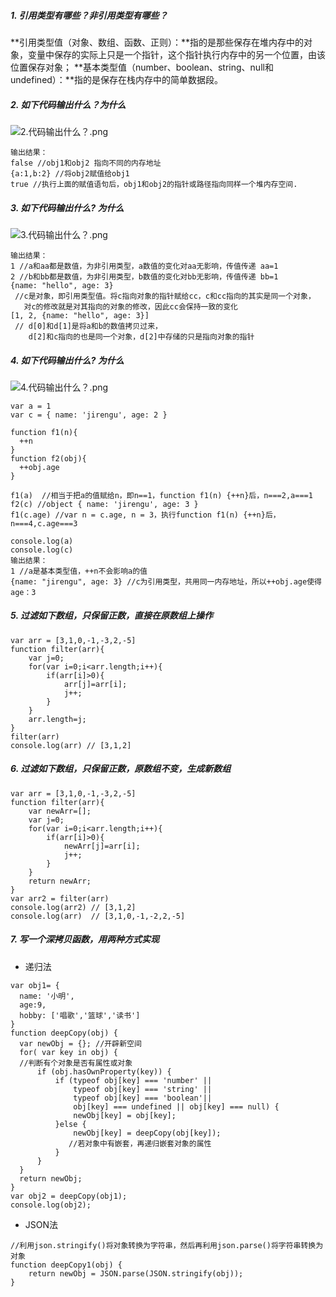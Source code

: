 ##### 1. 引用类型有哪些？非引用类型有哪些？
**引用类型值（对象、数组、函数、正则）：**指的是那些保存在堆内存中的对象，变量中保存的实际上只是一个指针，这个指针执行内存中的另一个位置，由该位置保存对象；
**基本类型值（number、boolean、string、null和undefined）：**指的是保存在栈内存中的简单数据段。
##### 2. 如下代码输出什么？为什么

![2.代码输出什么？.png](http://upload-images.jianshu.io/upload_images/6426975-3e8f19819279fb13.png?imageMogr2/auto-orient/strip%7CimageView2/2/w/1240)
```
输出结果：
false //obj1和obj2 指向不同的内存地址
{a:1,b:2} //将obj2赋值给obj1
true //执行上面的赋值语句后，obj1和obj2的指针或路径指向同样一个堆内存空间.
```

##### 3. 如下代码输出什么? 为什么

![3.代码输出什么？.png](http://upload-images.jianshu.io/upload_images/6426975-b69d004f9a894545.png?imageMogr2/auto-orient/strip%7CimageView2/2/w/1240)
```
输出结果：
1 //a和aa都是数值，为非引用类型，a数值的变化对aa无影响，传值传递 aa=1
2 //b和bb都是数值，为非引用类型，b数值的变化对bb无影响，传值传递 bb=1
{name: "hello", age: 3}
 //c是对象，即引用类型值。将c指向对象的指针赋给cc，c和cc指向的其实是同一个对象，
   对c的修改就是对其指向的对象的修改，因此cc会保持一致的变化
[1, 2, {name: "hello", age: 3}]
 // d[0]和d[1]是将a和b的数值拷贝过来，
    d[2]和c指向的也是同一个对象，d[2]中存储的只是指向对象的指针

```
##### 4. 如下代码输出什么? 为什么

![4.代码输出什么？.png](http://upload-images.jianshu.io/upload_images/6426975-b3714c8d4a99fe8c.png?imageMogr2/auto-orient/strip%7CimageView2/2/w/1240)
```
var a = 1
var c = { name: 'jirengu', age: 2 }

function f1(n){
  ++n
}
function f2(obj){
  ++obj.age
}

f1(a)  //相当于把a的值赋给n，即n==1，function f1(n) {++n}后，n===2,a===1
f2(c) //object { name: 'jirengu', age: 3 }
f1(c.age) //var n = c.age, n = 3，执行function f1(n) {++n}后，n===4,c.age===3

console.log(a) 
console.log(c)
输出结果：
1 //a是基本类型值，++n不会影响a的值
{name: "jirengu", age: 3} //c为引用类型，共用同一内存地址，所以++obj.age使得age：3
```
##### 5. 过滤如下数组，只保留正数，直接在原数组上操作
```
var arr = [3,1,0,-1,-3,2,-5]
function filter(arr){
    var j=0;
    for(var i=0;i<arr.length;i++){
        if(arr[i]>0){
            arr[j]=arr[i];
            j++;
        }
    }
    arr.length=j;
}
filter(arr)
console.log(arr) // [3,1,2]
```
##### 6. 过滤如下数组，只保留正数，原数组不变，生成新数组
```
var arr = [3,1,0,-1,-3,2,-5]
function filter(arr){
    var newArr=[];
    var j=0;
    for(var i=0;i<arr.length;i++){
        if(arr[i]>0){
            newArr[j]=arr[i];
            j++;
        }
    }
    return newArr;
}
var arr2 = filter(arr)
console.log(arr2) // [3,1,2]
console.log(arr)  // [3,1,0,-1,-2,2,-5]
```
##### 7. 写一个深拷贝函数，用两种方式实现
- 递归法
```
var obj1= {
  name: '小明',
  age:9,
  hobby: ['唱歌','篮球','读书']
}
function deepCopy(obj) {
  var newObj = {}; //开辟新空间
  for( var key in obj) {
  //判断有个对象是否有属性或对象
      if (obj.hasOwnProperty(key)) {
          if (typeof obj[key] === 'number' || 
              typeof obj[key] === 'string' || 
              typeof obj[key] === 'boolean'||
              obj[key] === undefined || obj[key] === null) {
              newObj[key] = obj[key];
          }else {
              newObj[key] = deepCopy(obj[key]);
             //若对象中有嵌套，再递归嵌套对象的属性
          }
      }
  }
  return newObj;
}
var obj2 = deepCopy(obj1);
console.log(obj2);
```
- JSON法
```
//利用json.stringify()将对象转换为字符串，然后再利用json.parse()将字符串转换为对象
function deepCopy1(obj) {
    return newObj = JSON.parse(JSON.stringify(obj));
}
```
